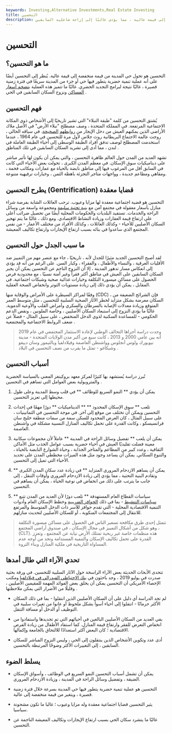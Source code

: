 ```yaml
---
keywords: Investing,Alternative Investments,Real Estate Investing
title: التحسين
description: يشير التحسين إلى تحول حي المدينة من قيمة منخفضة إلى قيمة عالية ، مما يؤدي غالبًا إلى إزاحة شاغليه السابقين.
---
```


# التحسين
## ما هو التحسين؟

التحسين هو تحول حي المدينة من قيمة منخفضة إلى قيمة عالية. يُنظر إلى التحسين أيضًا على أنه عملية تنمية حضرية يتطور فيها حي أو جزء من المدينة سريعًا في فترة زمنية قصيرة ، غالبًا نتيجة لبرامج التجديد الحضري. غالبًا ما تتميز هذه العملية [بتضخم أسعار المساكن](/housing_bubble) ونزوح السكان السابقين في الحي .

## فهم التحسين

يُشتق التحسين من كلمة "طبقة النبلاء" التي تشير تاريخيًا إلى الأشخاص ذوي المكانة الاجتماعية المرتفعة. في المملكة المتحدة ، وصف مصطلح "نبلاء الأرض" في الأصل ملاك الأراضي الذين يمكنهم العيش من دخل الإيجار من [روابطهم](/income_property) [الصحيحة](/income_property). في سياقه الحالي ، روجت عالمة الاجتماع البريطانية روث جلاس لأول مرة للتحسين في عام 1964 ، عندما استخدمت المصطلح لوصف تدفق أفراد الطبقة الوسطى إلى أحياء الطبقة العاملة في لندن ، مما أدى إلى تشريد السكان السابقين في تلك المناطق .

تشهد العديد من المدن حول العالم ظاهرة التحسين ، والتي يمكن أن يكون لها تأثير مباشر على ديناميكيات سوق الإسكان. في معظم المدن الكبرى ، تحولت بعض الأحياء التي كانت في السابق أقل من المرغوب فيها إلى مناطق نابضة بالحياة مع عمارات ومكاتب فخمة ، ومقاهي ومطاعم جديدة ، وواجهات متاجر التجزئة باهظة الثمن ، وخيارات ترفيهية متنوعة.

## يطرح التحسين (Gentrification) قضايا معقدة

التحسين هو قضية اجتماعية معقدة لها مزايا وعيوب. ترحب العائلات الشابة بفرصة شراء منازل بأسعار معقولة في مجتمع آمن مع [بنية تحتية سليمة](/infrastructure) ومجموعة واسعة من وسائل الراحة والخدمات. تستفيد البلديات والحكومات المحلية أيضًا من تحصيل ضرائب أعلى على ارتفاع قيمة العقارات وزيادة النشاط الاقتصادي. ومع ذلك ، غالبًا ما يتم تهجير السكان الأصليين للأحياء - وكذلك العائلات ، وكذلك الأفراد من مختلف الأعمار - من نفس المجتمع الذي ساعدوا في بنائه بسبب ارتفاع الإيجارات وارتفاع تكاليف المعيشة.

## ما سبب الجدل حول التحسين

لقد أصبح التحسين الجديد مثيرًا للجدل لأنه ، تاريخيًا ، جاء مع عنصر مهم من التمييز ضد الأقليات العرقية ، والنساء والأطفال ، والفقراء ، وكبار السن. على الرغم من أنه قد يؤدي إلى انعكاس مسار تدهور المدينة ، إلا أن النزوح الناجم عن التحسين يمكن أن يجبر السكان السابقين على العيش في مناطق أكثر فقراً وغير آمنة نسبيًا ، مع محدودية فرص الحصول على مساكن ميسورة التكلفة وخيارات غذائية صحية وشبكات اجتماعية. في المقابل ، يمكن أن يؤدي ذلك إلى زيادة مستويات التوتر وانخفاض الصحة العقلية.

وفقًا لمراكز السيطرة على الأمراض والوقاية منها (CDC) ، فإن الشرائح الضعيفة من السكان معرضة بشكل متزايد لخطر الآثار الصحية السلبية للتحسين ، مثل متوسط العمر المتوقع وزيادة معدلات الإصابة بالسرطان والسكري وأمراض القلب والأوعية الدموية. غالبًا ما يؤدي النزوح إلى استبعاد السكان الأصليين ، وخاصة الملونين ، ونقص الدعم الحكومي - للمساعدة السكنية لذوي الدخل المنخفض ، على سبيل المثال - فضلاً عن ضعف الروابط الاجتماعية والمجتمعية .

> وجدت دراسة أجراها التحالف الوطني لإعادة الاستثمار المجتمعي في عام 2019 أنه بين عامي 2000 و 2013 ، كانت سبع من أكبر مدن الولايات المتحدة - مدينة نيويورك ولوس أنجلوس وواشنطن العاصمة وفيلادلفيا وبالتيمور وسان دييغو وشيكاغو - تمثل ما يقرب من نصف التحسين في البلاد .

>

## أسباب التحسين

تُبرز دراسة يُستشهد بها كثيرًا لمركز معهد بروكينغز المعني بالسياسة الحضرية والمتروبولية بعض العوامل التي تساهم في التحسين .

1. يمكن أن يؤدي ** النمو السريع للوظائف ** في قلب وسط المدينة وعلى طول محيطها إلى تعزيز التحسين.

1. تلعب ** سوق الإسكان المحدود ** ** الديناميكيات ** دورًا مهمًا في إحداث التحسين ويمكن أن تختلف من موقع إلى آخر. في موجة التحسين في الثمانينيات ، على سبيل المثال ، كان العرض المحدود للسكن سمة من سمات منطقة خليج سان فرانسيسكو ، وكانت القدرة على تحمل تكاليف المنازل النسبية مشكلة في واشنطن العاصمة.

1. يمكن أن يلعب ** تفضيل وسائل الراحة في المدينة ** عاملاً لأن مجموعات سكانية معينة فضلت تقليديًا العيش في أحياء حضرية بسبب عوامل الجذب مثل الأماكن الثقافية ، وعدد كبير من المطاعم والمتاجر الجذابة ، وحياة الشوارع النابضة بالحياة ، والتنوع السكاني. يمكن أن يساعد وجود مثل هذه الميزات مخططي المدن على تحديد الأحياء التي تميل إلى التحسين.

1. ** يمكن أن يساهم الازدحام المروري المتزايد ** في زيادة عدد سكان المدن الكبرى وتقادم البنية التحتية ، مما يؤدي إلى زيادة الازدحام المروري وأوقات التنقل ، إلى جانب ما يترتب على ذلك من انخفاض في نوعية الحياة ، يمكن أن يساهم في التحسين.

1. ** سياسات القطاع العام المستهدفة ** تلعب دورًا لأن العديد من المدن تتبع [سياسات التنشيط](/urban-development-act-of-1970) - بما في ذلك [الحوافز الضريبية](/tax-break) وخطط الإسكان العام وأدوات التنمية الاقتصادية المحلية - التي تقدم حوافز للأسر ذات الدخل المتوسط والمرتفع للانتقال إلى المجتمعات المنكوبة ، أو للسكان الأصليين لتحديث منازلهم.

> تتمثل إحدى طرق مكافحة تسعير الناس في الحصول على مساكن ميسورة التكلفة ، وهو شكل من أشكال التمييز في مجال الإسكان ، في صندوق أراضي المجتمع (CLT). هذه منظمات خاصة غير ربحية تمتلك الأرض نيابة عن المجتمع ، وتعزز القدرة على تحمل تكاليف الإسكان والتنمية المستدامة وتحد من أوجه عدم المساواة التاريخية في ملكية المنازل وبناء الثروة.

>

## تحدي الآراء التي طال أمدها

تتحدى الأبحاث الحديثة بعض الآراء الراسخة حول الآثار السلبية للتحسين. في ورقة بحثية صدرت في يوليو 2019 ، وجد باحثون في [بنك الاحتياطي الفيدرالي في فيلادلفيا](/federal-reserve-bank-of-philadelphia) ومكتب الإحصاء الأمريكي أن التحسين يمكن أن يخلق بعض الفوائد المهمة للمقيمين الأصليين ، وقليلًا من الأضرار التي يمكن ملاحظتها .

- لم تجد الدراسة أي دليل على أن السكان الأصليين الذين انتقلوا - بما في ذلك السكان الأكثر حرمانًا - انتقلوا إلى أحياء أسوأ بشكل ملحوظ أو عانوا من تغيرات سلبية في التوظيف أو الدخل أو مسافة التنقل.

- بقي العديد من السكان الأصليين البالغين في أحيائهم التي تم تجديدها واستفادوا من انخفاض التعرض للفقر وارتفاع قيمة المنازل. كما استفاد الأطفال من زيادة الفرص الاقتصادية ؛ كان البعض أكثر استعدادًا للالتحاق بالجامعة وإكمالها.

- أدى عدد وتكوين الأشخاص الذين ينتقلون إلى الحي ، وليس النزوح المباشر للسكان السابقين ، إلى التغييرات الأكثر وضوحًا المرتبطة بالتحسين.

## يسلط الضوء

- يمكن أن تشمل أسباب التحسين النمو السريع في الوظائف ، وأسواق الإسكان الضيقة ، وتفضيل وسائل الراحة في المدينة ، وزيادة الازدحام المروري.

- التحسين هو عملية تنمية حضرية يتطور فيها حي المدينة بسرعة خلال فترة زمنية قصيرة ، ويتغير من قيمة منخفضة إلى عالية.

- يثير التحسين قضايا اجتماعية معقدة وله مزايا وعيوب ؛ غالبا ما تكون مشحونة سياسيا.

- غالبًا ما يتشرد سكان الحي بسبب ارتفاع الإيجارات وتكاليف المعيشة الناجمة عن التحسين.

